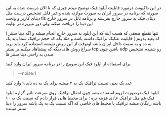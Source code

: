 در این داکیونت درمورد قابلیت آپلود فیک توضیح میدم
چیزی که تا الان درست شده به این صورته که برنامه در سرور ایران به صورت موازنه شده و غیر قابل تشخیص درست مثل دیتای کاربر و وتحت tls دیتای فیک به سرور خارج بفرسته و برنامه تانل در سرور خارج این دیتا را دریافت میکنه
ولی دور میریزه در نهایت

تنها نقطع ضعفی که هست اینه که این اپلود به سرور خارج انجام میشه و اگه دیتا سنتر ( که بعید بدونم ) قابلیت تفکیک ترافیک داشته باشه و مثلا بگه که حجم ترافیک شما باید یک به ده و به سمت داخل ایران باشه اونوقت از این روش نمیشه استفاده کرد
باید برید سراغ روش های دیگه که پیشناهاد میکنم بر بستر tcp باشن چون udp رو شنیدم تشخیص میدن به راحتی دیتا سنتر ها

برای استفاده از اپلود فیک این سوییچ را در برنامه سرور ایران وارد کنید


> --noise:1

عدد یک یعنی نسبت ترافیک یک به ۲ میشه 
برای یک به ده باید ۹ وارد کنید

اپلود فیک درصورت لزوم استفاده بشه چون انتقال ترافیک روی سرعت تاثیر گزاره
اپلود فیک هم مثل ترافیک عادی هزینه بره ؛ برای محیط هایی قرار دادم که نسبت یک به ۱۰ باشه رایگان میشه ترافیک
یا محیط های خاصی که اگه نسبت یک به یک باشه سرور را دیتا سنتر میبنده

